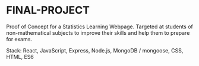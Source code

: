 # FINAL-PROJECT

Proof of Concept for a Statistics Learning Webpage. Targeted at students of non-mathematical subjects to improve their skills and help them to prepare for exams. 

Stack: React, JavaScript, Express, Node.js, MongoDB / mongoose, CSS, HTML, ES6

